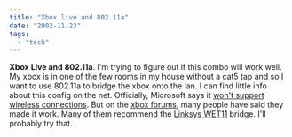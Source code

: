 ```yaml
---
title: "Xbox live and 802.11a"
date: "2002-11-23"
tags: 
  - "tech"
---
```


**Xbox Live and 802.11a**. I'm trying to figure out if this combo will work well. My xbox is in one of the few rooms in my house without a cat5 tap and so I want to use 802.11a to bridge the xbox onto the lan. I can find little info about this config on the net. Officially, Microsoft says it [won't support wireless connections](http://www.xbox.com/support/con-wireless.htm). But on the [xbox forums](http://forums.xbox.com), many people have said they made it work. Many of them recommend the [Linksys WET11](http://www.linksys.com/products/product.asp?prid=432&grid=22) bridge. I'll probably try that.
